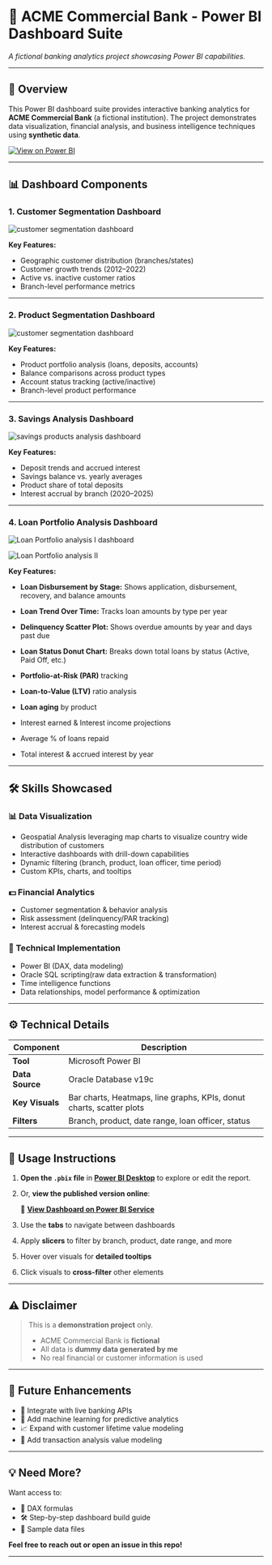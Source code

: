 # 💼 ACME Commercial Bank - Power BI Dashboard Suite

*A fictional banking analytics project showcasing Power BI capabilities.*

---

## 📌 Overview

This Power BI dashboard suite provides interactive banking analytics for **ACME Commercial Bank** (a fictional institution). The project demonstrates data visualization, financial analysis, and business intelligence techniques using **synthetic data**.
<p>
  <a href="https://app.powerbi.com/view?r=eyJrIjoiMDVlMDgzZmItNWM0MS00OWVhLTk2MjQtN2I5NzkwMjAxZjQ1IiwidCI6IjRlYTFiNmIzLWUzZTItNGRmYi1hOGI3LWQ0MmRlNTlhNTVmZSIsImMiOjN9&pageName=5f04fb2ea6eb6d18b4a2" target="_blank">
    <img src="https://img.shields.io/badge/View_on-PowerBI_Service-blue?logo=powerbi" alt="View on Power BI">
  </a>
</p>

---

## 📊 Dashboard Components


### 1. **Customer Segmentation Dashboard**
![customer segmentation dashboard](./images/1_customer_segmentatinon.jpg)

**Key Features:**
- Geographic customer distribution (branches/states)
- Customer growth trends (2012–2022)
- Active vs. inactive customer ratios
- Branch-level performance metrics

---


### 2. **Product Segmentation Dashboard**
 ![customer segmentation dashboard](./images/2_product_segmentation.jpg)

**Key Features:**
- Product portfolio analysis (loans, deposits, accounts)
- Balance comparisons across product types
- Account status tracking (active/inactive)
- Branch-level product performance

---

### 3. **Savings Analysis Dashboard**
  ![savings products analysis dashboard](./images/3_savings_analysis.jpg)

**Key Features:**
- Deposit trends and accrued interest
- Savings balance vs. yearly averages
- Product share of total deposits
- Interest accrual by branch (2020–2025)

---

### 4. **Loan Portfolio Analysis Dashboard**
   ![Loan Portfolio analysis I dashboard](./images/4_loan_portfolio_analysis_1.jpg)

   ![Loan Portfolio analysis II](./images/5_loan_portfolio_analysis_2.jpg)

**Key Features:**
- **Loan Disbursement by Stage:** Shows application, disbursement, recovery, and balance amounts

- **Loan Trend Over Time:** Tracks loan amounts by type per year

- **Delinquency Scatter Plot:** Shows overdue amounts by year and days past due

- **Loan Status Donut Chart:** Breaks down total loans by status (Active, Paid Off, etc.)

- **Portfolio-at-Risk (PAR)** tracking
- **Loan-to-Value (LTV)** ratio analysis
- **Loan aging** by product
- Interest earned & Interest income projections
- Average % of loans repaid
- Total interest & accrued interest by year


---

## 🛠️ Skills Showcased

### 📊 Data Visualization
- Geospatial Analysis leveraging map charts to visualize country wide distribution of customers
- Interactive dashboards with drill-down capabilities
- Dynamic filtering (branch, product, loan officer, time period)
- Custom KPIs, charts, and tooltips


### 💵 Financial Analytics
- Customer segmentation & behavior analysis
- Risk assessment (delinquency/PAR tracking)
- Interest accrual & forecasting models

### 🧠 Technical Implementation
- Power BI (DAX, data modeling)
- Oracle SQL scripting(raw data extraction & transformation)
- Time intelligence functions
- Data relationships, model performance & optimization


---

## ⚙️ Technical Details

| Component         | Description                      |
|------------------|----------------------------------|
| **Tool**          | Microsoft Power BI               |
| **Data Source**   | Oracle Database v19c      |
| **Key Visuals**   | Bar charts, Heatmaps, line graphs, KPIs, donut charts, scatter plots |
| **Filters**       | Branch, product, date range, loan officer,  status |

---

## 📖 Usage Instructions


1. **Open the `.pbix` file** in [**Power BI Desktop**](https://powerbi.microsoft.com/desktop/) to explore or edit the report.
2. Or, **view the published version online**:

   🔗 [**View Dashboard on Power BI Service**](https://app.powerbi.com/view?r=eyJrIjoiNTczZDdlOTgtMjZmNi00MDBiLTgzYWItOTJjNWVkODE2NDEyIiwidCI6IjRlYTFiNmIzLWUzZTItNGRmYi1hOGI3LWQ0MmRlNTlhNTVmZSIsImMiOjN9&pageName=5f04fb2ea6eb6d18b4a2)

2. Use the **tabs** to navigate between dashboards
3. Apply **slicers** to filter by branch, product, date range, and more
4. Hover over visuals for **detailed tooltips**
5. Click visuals to **cross-filter** other elements

---

## ⚠️ Disclaimer

> This is a **demonstration project** only.
>
> - ACME Commercial Bank is **fictional**
> - All data is **dummy data generated by me**
> - No real financial or customer information is used

---

## 🚀 Future Enhancements

- 🔗 Integrate with live banking APIs
- 🤖 Add machine learning for predictive analytics
- 📈 Expand with customer lifetime value modeling
- 🏦 Add transaction analysis value modeling

---

## 💡 Need More?

Want access to:
- 💬 DAX formulas
- 🛠 Step-by-step dashboard build guide
- 📁 Sample data files

**Feel free to reach out or open an issue in this repo!**

---

